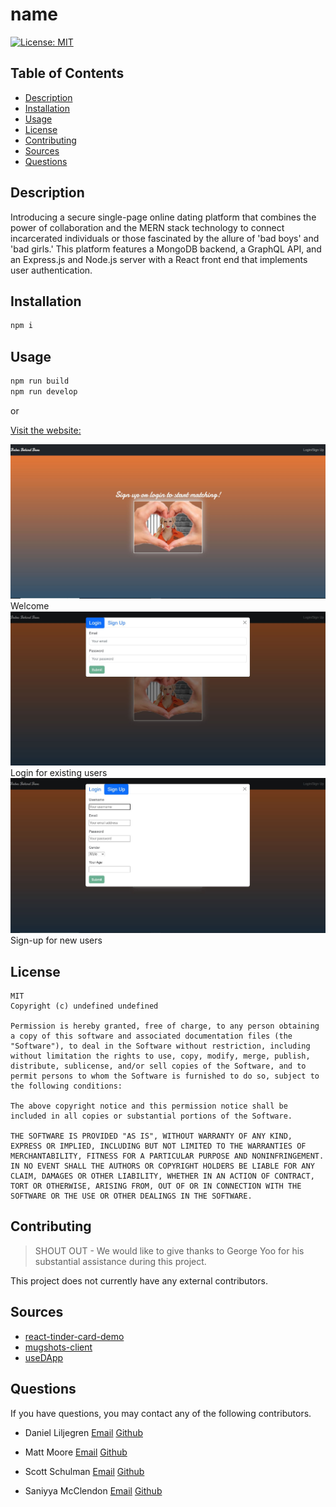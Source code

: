 # name

[![License: MIT](https://img.shields.io/badge/License-MIT-yellow.svg)](https://opensource.org/licenses/MIT) 

## Table of Contents
- [Description](#description)
- [Installation](#installation)
- [Usage](#usage)
- [License](#license)
- [Contributing](#contributing)
- [Sources](#sources)
- [Questions](#questions)

## Description

Introducing a secure single-page online dating platform that combines the power of collaboration and the MERN stack technology to connect incarcerated individuals or those fascinated by the allure of 'bad boys' and 'bad girls.' This platform features a MongoDB backend, a GraphQL API, and an Express.js and Node.js server with a React front end that implements user authentication.

## Installation

```bash
npm i 
```

## Usage

```bash
npm run build 
npm run develop
```

or

[Visit the website:]()

![Alt text](./assets/mugshaw1.JPG)
Welcome
![Alt text](./assets/mugshaw2.JPG)
Login for existing users
![Alt text](./assets/mugshaw3.JPG)
Sign-up for new users

## License 
  ```
  MIT
  Copyright (c) undefined undefined
  
  Permission is hereby granted, free of charge, to any person obtaining a copy of this software and associated documentation files (the "Software"), to deal in the Software without restriction, including without limitation the rights to use, copy, modify, merge, publish, distribute, sublicense, and/or sell copies of the Software, and to permit persons to whom the Software is furnished to do so, subject to the following conditions:
  
  The above copyright notice and this permission notice shall be included in all copies or substantial portions of the Software.
  
  THE SOFTWARE IS PROVIDED "AS IS", WITHOUT WARRANTY OF ANY KIND, EXPRESS OR IMPLIED, INCLUDING BUT NOT LIMITED TO THE WARRANTIES OF MERCHANTABILITY, FITNESS FOR A PARTICULAR PURPOSE AND NONINFRINGEMENT. IN NO EVENT SHALL THE AUTHORS OR COPYRIGHT HOLDERS BE LIABLE FOR ANY CLAIM, DAMAGES OR OTHER LIABILITY, WHETHER IN AN ACTION OF CONTRACT, TORT OR OTHERWISE, ARISING FROM, OUT OF OR IN CONNECTION WITH THE SOFTWARE OR THE USE OR OTHER DEALINGS IN THE SOFTWARE.
```

## Contributing

> SHOUT OUT - We would like to give thanks to George Yoo for his substantial assistance during this project. 

This project does not currently have any external contributors.

## Sources

- [react-tinder-card-demo](https://github.com/3DJakob/react-tinder-card-demo.git)
- [mugshots-client](https://github.com/agaricide/mugshots-client)
- [useDApp](https://usedapp.io/)

## Questions 

If you have questions, you may contact any of the following contributors. 

- Daniel Liljegren 
[Email](mailto:dahneel@gmail.com) 
[Github](https://github.com/d-lil)

- Matt Moore
[Email](mailto:mattmoore2014@gmail.com) 
[Github](https://github.com/MattrMoore)

- Scott Schulman
[Email](mailto:scott.schulman84@gmail.com) 
[Github](https://github.com/itlleat)

- Saniyya McClendon 
[Email](mailto:saniyya.mcclendon@gmail.com) 
[Github](https://github.com/sanmcc)